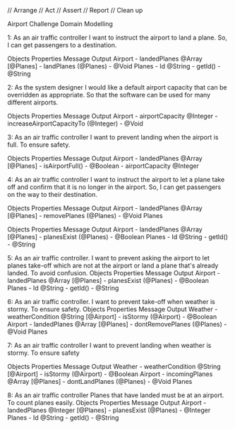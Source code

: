 // Arrange
// Act
// Assert
// Report
// Clean up

Airport Challenge Domain Modelling

1:
As an air traffic controller
I want to instruct the airport to land a plane.
So, I can get passengers to a destination.

Objects	Properties	Message	Output
Airport - landedPlanes @Array [@Planes] - landPlanes (@Planes) -	@Void
Planes - Id @String - getId() - @String

2:
As the system designer
I would like a default airport capacity that can be overridden as appropriate.
So that the software can be used for many different airports.

Objects	Properties	Message	Output
Airport - airportCapacity @Integer - increaseAirportCapacityTo (@Integer) -	@Void
			

3:
As an air traffic controller
I want to prevent landing when the airport is full.
To ensure safety.

Objects	Properties	Message	Output
Airport - landedPlanes @Array [@Planes] - isAirportFull() -	@Boolean
        - airportCapacity @Integer		

4:
As an air traffic controller
I want to instruct the airport to let a plane take off and confirm that it is no longer in the airport.
So, I can get passengers on the way to their destination.

Objects	Properties	Message	Output
Airport - landedPlanes @Array [@Planes] - removePlanes (@Planes) - @Void
Planes			

Objects	Properties	Message	Output
Airport - landedPlanes @Array [@Planes] - planesExist (@Planes) - @Boolean
Planes - Id @String - getId() -	@String

5:
As an air traffic controller.
I want to prevent asking the airport to let planes take-off which are not at the airport or land a plane that's already landed.
To avoid confusion.
Objects	Properties	Message	Output
Airport - landedPlanes @Array [@Planes] - planesExist (@Planes) - @Boolean
Planes - Id @String - getId() -	@String

6:
As an air traffic controller.
I want to prevent take-off when weather is stormy.
To ensure safety.
Objects	Properties	Message	Output
Weather - weatherCondition @String [@Airport] -	isStormy (@Airport) - @Boolean
Airport	- landedPlanes @Array [@Planes]	- dontRemovePlanes (@Planes) - @Void
Planes			

7:
As an air traffic controller
I want to prevent landing when weather is stormy.
To ensure safety

Objects	Properties	Message	Output
Weather	- weatherCondition @String [@Airport] - isStormy (@Airport)	- @Boolean
Airport	- incomingPlanes @Array [@Planes] - dontLandPlanes (@Planes) - @Void
Planes			


8:
As an air traffic controller
Planes that have landed must be at an airport.
To count planes easily.
Objects	Properties	Message	Output
Airport	- landedPlanes @Integer [@Planes] - planesExist (@Planes) - @Integer
Planes - Id @String	- getId() - @String


